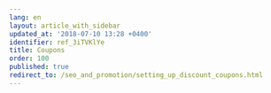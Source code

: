 ```yaml
---
lang: en
layout: article_with_sidebar
updated_at: '2018-07-10 13:28 +0400'
identifier: ref_3iTVKlYe
title: Coupons
order: 100
published: true
redirect_to: /seo_and_promotion/setting_up_discount_coupons.html
---
```

